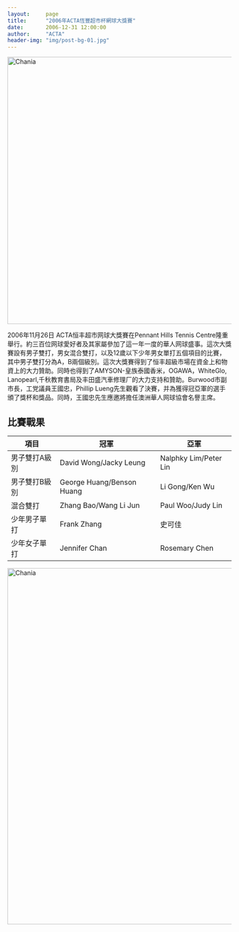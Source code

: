 ```yaml
---
layout:     page
title:      "2006年ACTA恆豐超市杯網球大獎賽"
date:       2006-12-31 12:00:00
author:     "ACTA"
header-img: "img/post-bg-01.jpg"
---
```

<div class="container">
    <img class="img-responsive" src="{{ site.baseurl }}/img/2006-poster.jpg" alt="Chania" width="600" />
</div>
<p>2006年11月26日 ACTA恒丰超市网球大獎賽在Pennant Hills Tennis Centre隆重舉行。約三百位网球愛好者及其家屬參加了這一年一度的華人网球盛事。這次大獎賽設有男子雙打，男女混合雙打，以及12歲以下少年男女單打五個項目的比賽，其中男子雙打分為A，B兩個級別。這次大獎賽得到了恒丰超級市場在資金上和物資上的大力贊助。同時也得到了AMYSON-皇族泰國香米，OGAWA，WhiteGlo, Lanopearl,千秋教育書局及丰田盛汽車修理厂的大力支持和贊助。Burwood市副市長，工党議員王國忠，Phillip Lueng先生觀看了決賽，并為獲得冠亞軍的選手頒了獎杯和獎品。同時，王國忠先生應邀將擔任澳洲華人网球協會名譽主席。</p>
<div class="container">
    <h2>比賽戰果</h2>
    <table class="table">
        <thead>
            <tr>
                <th>項目</th>
                <th>冠軍</th>
                <th>亞軍</th>
            </tr>
        </thead>
        <tbody>
            <tr>
                <td>男子雙打A級別</td>
                <td>David Wong/Jacky Leung</td>
                <td>Nalphky Lim/Peter Lin</td>
            </tr>
            <tr>
                <td>男子雙打B級別</td>
                <td>George Huang/Benson Huang</td>
                <td>Li Gong/Ken Wu</td>
            </tr>
            <tr>
                <td>混合雙打</td>
                <td>Zhang Bao/Wang Li Jun</td>
                <td>Paul Woo/Judy Lin</td>
            </tr>
            <tr>
                <td>少年男子單打</td>
                <td>Frank Zhang</td>
                <td>史可佳</td>
            </tr>
            <tr>
                <td>少年女子單打</td>
                <td>Jennifer Chan</td>
                <td>Rosemary Chen</td>
            </tr>
        </tbody>
    </table>
    <img class="img-responsive" src="{{ site.baseurl }}/img/2006-photo.jpg" alt="Chania" width="800" />
</div>
